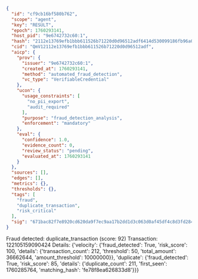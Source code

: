 ```json
{
  "id": "cf9cb16bf580b762",
  "scope": "agent",
  "key": "RESULT",
  "epoch": 1760293141,
  "host_pid": "9e6742732c60:1",
  "hash": "2112e13769efb1bbb611526b71220d0d96512adf6414d530099186fb96a06d5b",
  "cid": "QmV12112e13769efb1bbb611526b71220d0d96512adf",
  "aicp": {
    "prov": {
      "issuer": "9e6742732c60:1",
      "created_at": 1760293141,
      "method": "automated_fraud_detection",
      "vc_type": "VerifiableCredential"
    },
    "ucon": {
      "usage_constraints": [
        "no_pii_export",
        "audit_required"
      ],
      "purpose": "fraud_detection_analysis",
      "enforcement": "mandatory"
    },
    "eval": {
      "confidence": 1.0,
      "evidence_count": 0,
      "review_status": "pending",
      "evaluated_at": 1760293141
    }
  },
  "sources": [],
  "edges": [],
  "metrics": {},
  "thresholds": {},
  "tags": [
    "fraud",
    "duplicate_transaction",
    "risk_critical"
  ],
  "sig": "671bac82f7e8920cd620da9f7ec9aa17b2dd1d3c063d0af45df4c8d3fd2846d9"
}
```

Fraud detected: duplicate_transaction (score: 92)
Transaction: 122105159090424
Details: {'velocity': {'fraud_detected': True, 'risk_score': 100, 'details': {'transaction_count': 212, 'threshold': 50, 'total_amount': 36662644, 'amount_threshold': 10000000}}, 'duplicate': {'fraud_detected': True, 'risk_score': 85, 'details': {'duplicate_count': 211, 'first_seen': 1760285764, 'matching_hash': 'fe78f8ea626833d8'}}}